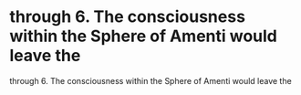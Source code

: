 # through 6. The consciousness within the Sphere of Amenti would leave the

through 6. The consciousness within the Sphere of Amenti would leave the